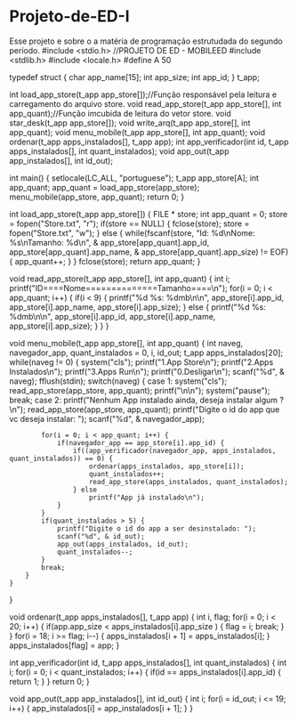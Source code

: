 # Projeto-de-ED-I
Esse projeto e sobre o a matéria de programação estrutudada do segundo período.
#include <stdio.h>		//PROJETO DE ED - MOBILEED
#include <stdlib.h>
#include <locale.h>
#define A 50

typedef struct {
	char app_name[15];
	int app_size;
	int app_id;
} t_app;

int load_app_store(t_app app_store[]);//Função responsável pela leitura e carregamento do arquivo store.
void read_app_store(t_app app_store[], int app_quant);//Função imcubida de leitura do vetor store.
void star_desk(t_app app_store[]);
void write_arq(t_app app_store[], int app_quant);
void menu_mobile(t_app app_store[], int app_quant);
void ordenar(t_app apps_instalados[], t_app app);
int app_verificador(int id, t_app apps_instalados[], int quant_instalados);
void app_out(t_app app_instalados[], int id_out);

int main() {
	setlocale(LC_ALL, "portuguese");
	t_app app_store[A];
	int app_quant;
	app_quant = load_app_store(app_store);
	menu_mobile(app_store, app_quant);
	return 0;
}

int load_app_store(t_app app_store[]) {
	FILE * store;
	int app_quant = 0;
	store = fopen("Store.txt", "r");
	if(store == NULL) {
		fclose(store);
		store = fopen("Store.txt", "w");
	} else {
		while(fscanf(store, "Id: %d\nNome: %s\nTamanho: %d\n", & app_store[app_quant].app_id, app_store[app_quant].app_name, & app_store[app_quant].app_size) != EOF) {
			app_quant++;
		}
	}
	fclose(store);
	return app_quant;
}

void read_app_store(t_app app_store[], int app_quant) {
	int i;
	printf("ID====Nome==============Tamanho====\n");
	for(i = 0; i < app_quant; i++) {
		if(i < 9) {
			printf("%d     %s:             %dmb\n\n", app_store[i].app_id, app_store[i].app_name, app_store[i].app_size);
		} else {
			printf("%d    %s:             %dmb\n\n", app_store[i].app_id, app_store[i].app_name, app_store[i].app_size);
		}
	}
}

void menu_mobile(t_app app_store[], int app_quant) {
	int naveg, navegador_app, quant_instalados = 0, i, id_out;
	t_app apps_instalados[20];
	while(naveg != 0) {
		system("cls");
		printf("1.App Store\n");
		printf("2.Apps Instalados\n");
		printf("3.Apps Run\n");
		printf("0.Desligar\n");
		scanf("%d", & naveg);
		fflush(stdin);
		switch(naveg) {
		case 1:
			system("cls");
			read_app_store(app_store, app_quant);
			printf("\n\n");
			system("pause");
			break;
		case 2:
			printf("Nenhum App instalado ainda, deseja instalar algum ?\n");
			read_app_store(app_store, app_quant);
			printf("Digite o id do app que vc deseja instalar: ");
			scanf("%d", & navegador_app);

			for(i = 0; i < app_quant; i++) {
				if(navegador_app == app_store[i].app_id) {
					if((app_verificador(navegador_app, apps_instalados, quant_instalados)) == 0) {
						ordenar(apps_instalados, app_store[i]);
						quant_instalados++;
						read_app_store(apps_instalados, quant_instalados);
					} else
						printf("App já instalado\n");
				}
			}
			if(quant_instalados > 5) {
				printf("Digite o id do app a ser desinstalado: ");
				scanf("%d", & id_out);
				app_out(apps_instalados, id_out);
				quant_instalados--;
			}
			break;
		}
	}
}

void ordenar(t_app apps_instalados[], t_app app) {
	int i, flag;
	for(i = 0; i < 20; i++) {
		if(app.app_size < apps_instalados[i].app_size ) {
			flag = i;
			break;
		}
	}
	for(i = 18; i >= flag; i--) {
		apps_instalados[i + 1] = apps_instalados[i];
	}
	apps_instalados[flag] = app;
}

int app_verificador(int id, t_app apps_instalados[], int quant_instalados) {
	int i;
	for(i = 0; i < quant_instalados; i++) {
		if(id == apps_instalados[i].app_id) {
			return 1;
		}
	}
	return 0;
}

void app_out(t_app app_instalados[], int id_out) {
	int i;
	for(i = id_out; i <= 19; i++) {
		app_instalados[i] = app_instalados[i + 1];
	}
}
